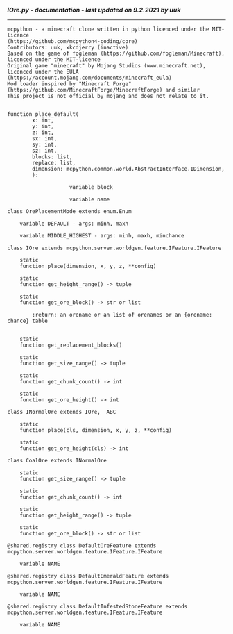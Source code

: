 ***IOre.py - documentation - last updated on 9.2.2021 by uuk***
___

    mcpython - a minecraft clone written in python licenced under the MIT-licence 
    (https://github.com/mcpython4-coding/core)
    Contributors: uuk, xkcdjerry (inactive)
    Based on the game of fogleman (https://github.com/fogleman/Minecraft), licenced under the MIT-licence
    Original game "minecraft" by Mojang Studios (www.minecraft.net), licenced under the EULA
    (https://account.mojang.com/documents/minecraft_eula)
    Mod loader inspired by "Minecraft Forge" (https://github.com/MinecraftForge/MinecraftForge) and similar
    This project is not official by mojang and does not relate to it.


    function place_default(
            x: int,
            y: int,
            z: int,
            sx: int,
            sy: int,
            sz: int,
            blocks: list,
            replace: list,
            dimension: mcpython.common.world.AbstractInterface.IDimension,
            ):

                        variable block

                        variable name

    class OrePlacementMode extends enum.Enum

        variable DEFAULT - args: minh, maxh

        variable MIDDLE_HIGHEST - args: minh, maxh, minchance

    class IOre extends mcpython.server.worldgen.feature.IFeature.IFeature

        static
        function place(dimension, x, y, z, **config)

        static
        function get_height_range() -> tuple

        static
        function get_ore_block() -> str or list
            
            :return: an orename or an list of orenames or an {orename: chance} table


        static
        function get_replacement_blocks()

        static
        function get_size_range() -> tuple

        static
        function get_chunk_count() -> int

        static
        function get_ore_height() -> int

    class INormalOre extends IOre,  ABC

        static
        function place(cls, dimension, x, y, z, **config)

        static
        function get_ore_height(cls) -> int

    class CoalOre extends INormalOre

        static
        function get_size_range() -> tuple

        static
        function get_chunk_count() -> int

        static
        function get_height_range() -> tuple

        static
        function get_ore_block() -> str or list

    @shared.registry class DefaultOreFeature extends mcpython.server.worldgen.feature.IFeature.IFeature

        variable NAME

    @shared.registry class DefaultEmeraldFeature extends mcpython.server.worldgen.feature.IFeature.IFeature

        variable NAME

    @shared.registry class DefaultInfestedStoneFeature extends mcpython.server.worldgen.feature.IFeature.IFeature

        variable NAME